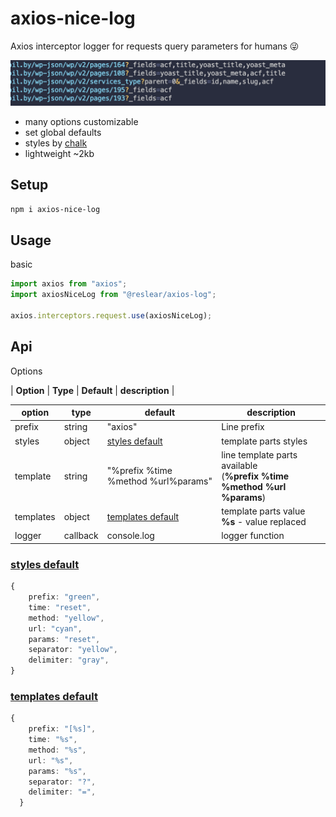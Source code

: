 # axios-nice-log

Axios interceptor logger for requests query parameters for humans 😜

<img  src="https://raw.githubusercontent.com/reslear/whale/main/packages/axios-nice-log/media/thumb.png"  width="584">

- many options customizable
- set global defaults
- styles by [chalk](https://github.com/chalk/chalk)
- lightweight \~2kb

## Setup

```sh
npm i axios-nice-log
```

## Usage

basic

```ts
import axios from "axios";
import axiosNiceLog from "@reslear/axios-log";

axios.interceptors.request.use(axiosNiceLog);
```

## Api

Options

| **Option** | **Type** | **Default** | **description** |

| option    | type     | default                             | description                                                                |
| --------- | -------- | ----------------------------------- | -------------------------------------------------------------------------- |
| prefix    | string   | "axios"                             | Line prefix                                                                |
| styles    | object   | [styles default](#styles)           | template parts styles                                                      |
| template  | string   | "%prefix %time %method %url%params" | line template parts available <br>(**%prefix %time %method %url %params**) |
| templates | object   | [templates default](#tempaltes)     | template parts value <br>**%s** - value replaced                           |
| logger    | callback | console.log                         | logger function                                                            |

### [styles default](#styles)

```ts
{
	prefix: "green",
	time: "reset",
	method: "yellow",
	url: "cyan",
	params: "reset",
	separator: "yellow",
	delimiter: "gray",
}
```

### [templates default](#templates)

```ts
{
    prefix: "[%s]",
    time: "%s",
    method: "%s",
    url: "%s",
    params: "%s",
    separator: "?",
    delimiter: "=",
  }
```
